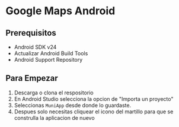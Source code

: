 Google Maps Android
==========================================================

Prerequisitos
--------------

- Android SDK v24
- Actualizar Android Build Tools
- Android Support Repository

Para Empezar
---------------

1. Descarga o clona el respositorio
1. En Android Studio selecciona la opcion de "Importa un proyecto"
1. Seleccionas `MuniApp` desde donde lo guardaste.
1. Despues solo necesitas cliquear el icono del martillo para que se construlla la aplicacion de nuevo

